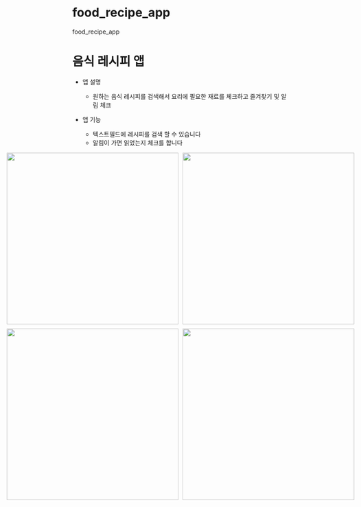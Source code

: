 # food_recipe_app

food_recipe_app

# 음식 레시피 앱

- 앱 설명

  - 원하는 음식 레시피를 검색해서 요리에 필요한 재료를 체크하고 즐겨찾기 및 알림 체크

- 앱 기능
  - 텍스트필드에 레시피를 검색 할 수 있습니다
  - 알림이 가면 읽었는지 체크를 합니다


<div style="display: flex; justify-content: center; gap: 10px;">
  <img src="https://github.com/user-attachments/assets/760088c5-ff3a-42ff-af25-055fc72a1295" width="400" />
  <img src="https://github.com/user-attachments/assets/dedb0f33-ec3b-4047-9043-77d9b6649711" width="400" />
</div>
<div style="display: flex; justify-content: center; gap: 10px; margin-top: 10px;">
  <img src="https://github.com/user-attachments/assets/d20e7b20-f380-41ec-9195-994fce43d947" width="400" />
  <img src="https://github.com/user-attachments/assets/509e2bf7-de7d4f5a-b4be-e18712b7c945" width="400" />
</div>

